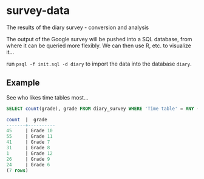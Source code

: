 survey-data
===========

The results of the diary survey - conversion and analysis

The output of the Google survey will be pushed into a SQL database, from where it
can be queried more flexibly. We can then use R, etc. to visualize it...

run `psql -f init.sql -d diary` to import the data into the database `diary`.

## Example

See who likes time tables most...

```sql
SELECT count(grade), grade FROM diary_survey WHERE 'Time table' = ANY (info) GROUP BY grade;

count  |  grade   
-------+----------
45     | Grade 10
55     | Grade 11
41     | Grade 7
31     | Grade 8
1      | Grade 12
26     | Grade 9
24     | Grade 6
(7 rows)
```

